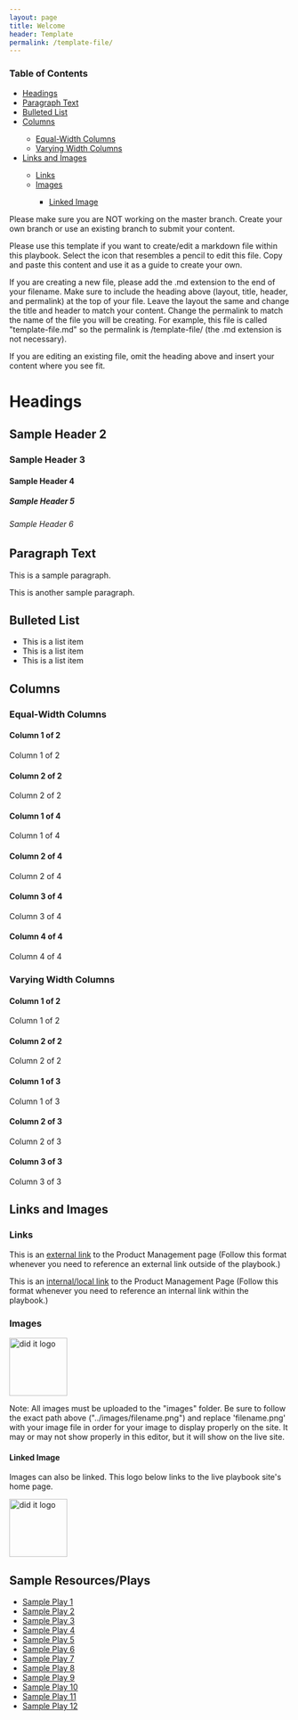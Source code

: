 ```yaml
---
layout: page
title: Welcome
header: Template
permalink: /template-file/
---
```

<div class="row">
 <div class="col-md-3">
    <div class="toc">
    <h3>Table of Contents</h3>
    <ul>
    <li><a href="#headings">Headings</a></li>
    <li><a href="#paragraph">Paragraph Text</a></li>
     <li><a href="#list">Bulleted List</a></li>
     <li><a href="#columns">Columns</a></li>
      <ul>
      <li><a href="#equalcolumns">Equal-Width Columns</a></li>
      <li><a href="#varyingcolumns">Varying Width Columns</a></li>
      </ul>
     <li><a href="#linksandimages">Links and Images</a></li>
     <ul>
     <li><a href="#links">Links</a></li>
     <li><a href="#images">Images</a></li>
     <ul>
     <li><a href="#linkedimage">Linked Image</a></li>
     </ul>
    </ul>
    </ul>
    </div> 
  </div>
  
<div class="col-md-6">
    <p> Please make sure you are NOT working on the master branch. Create your own branch or use an existing branch to submit your content.</p>
<p> Please use this template if you want to create/edit a markdown file within this playbook. Select the icon that resembles a pencil to edit this file. Copy and paste this content and use it as a guide to create your own.</p>
<p> If you are creating a new file, please add the .md extension to the end of your filename. Make sure to include the heading above (layout, title, header, and permalink) at the top of your file. Leave the layout the same and change the title and header to match your content. Change the permalink to match the name of the file you will be creating. For example, this file is called "template-file.md" so the permalink is /template-file/ (the .md extension is not necessary). </p>

<p>If you are editing an existing file, omit the heading above and insert your content where you see fit.</p>

<div class="dropdown-divider"></div>

<h1 class="headings" id="headings">Headings</h1>
<h2>Sample Header 2</h2>
<h3>Sample Header 3</h3>
<h4>Sample Header 4</h4>
<h5>Sample Header 5</h5>
<h6>Sample Header 6</h6>

<div class="dropdown-divider"></div>


<h2 class="paragraph" id="paragraph">Paragraph Text</h2>
<p>This is a sample paragraph.</p>
<p>This is another sample paragraph.</p>

<div class="dropdown-divider"></div>


<h2 class="list" id="list">Bulleted List</h2>
<ul>
  <li>This is a list item</li>
  <li>This is a list item</li>
  <li>This is a list item</li>
</ul>

<div class="dropdown-divider"></div>
<h2 id="columns" class="columns">Columns</h2>
<h3 id="equalcolumns" class="equalcolumns">Equal-Width Columns</h3>
<div class="row"> 
<!-- Note: There are a total of 12 possible columns per row.
All column classes in a row should equal 12. This row has two columns with a width of 6. -->
<div class="col-md-6">
<h4>Column 1 of 2</h4>
<p>Column 1 of 2</p>
</div>
<div class="col-md-6">
<h4>Column 2 of 2</h4>
<p>Column 2 of 2</p>
</div>
</div>


<div class="row">
<div class="col-md-3">
<h4>Column 1 of 4</h4>
<p>Column 1 of 4</p>
</div>
<div class="col-md-3">
<h4>Column 2 of 4</h4>
<p>Column 2 of 4</p>
</div>
<div class="col-md-3">
<h4>Column 3 of 4</h4>
<p>Column 3 of 4</p>
</div>
<div class="col-md-3">
<h4>Column 4 of 4</h4>
<p>Column 4 of 4</p>
</div>
</div>

<h3 id="varyingcolumns" class="varyingcolumns">Varying Width Columns</h3>
<div class="row"> 
<!-- Note: There are a total of 12 possible columns per row.
All column classes in a row should equal 12. This row has two columns with a width of 6. -->
<div class="col-md-4">
<h4>Column 1 of 2</h4>
<p>Column 1 of 2</p>
</div>
<div class="col-md-8">
<h4>Column 2 of 2</h4>
<p>Column 2 of 2</p>
</div>
</div>

<div class="row">
<div class="col-md-3">
<h4>Column 1 of 3</h4>
<p>Column 1 of 3</p>
</div>
<div class="col-md-4">
<h4>Column 2 of 3</h4>
<p>Column 2 of 3</p>
</div>
<div class="col-md-5">
<h4>Column 3 of 3</h4>
<p>Column 3 of 3</p>
</div>
</div>


<div class="dropdown-divider"></div>

<div class="linksandimages" id="linksandimages">
<h2>Links and Images</h2>

<h3 class="links" id="links">Links</h3>
<p>This is an <a href="https://pages.git.uscis.dhs.gov/USCIS/didit_playbook/product-management/">external link</a> to the Product Management page (Follow this format whenever you need to reference an external link outside of the playbook.)
</p>

<p>This is an <a href="{{ site.baseurl }}/product-management">internal/local link</a> to the Product Management Page (Follow this format whenever you need to reference an internal link within the playbook.)
</p>

<h3 class="images" id="images">Images</h3>
<img src="../images/didit_logo.png" alt="did it logo" width="104"/>
<p>Note: All images must be uploaded to the "images" folder. Be sure to follow the exact path above ("../images/filename.png") and replace 'filename.png' with your image file in order for your image to display properly on the site. It may or may not show properly in this editor, but it will show on the live site.</p>

<h4 class="linkedimage" id="linkedimage">Linked Image</h4>
<p>Images can also be linked. This logo below links to the live playbook site's home page.</p>
<a href="https://pages.git.uscis.dhs.gov/USCIS/didit_playbook/">
<img src="../images/didit_logo.png" alt="did it logo" width="104"/>
</a>
</div>
</div>

<div class="col-md-3">
<div class="sideLinks">
    <h2>Sample Resources/Plays</h2>
    <ul>
    <li><a href="#">Sample Play 1</a></li>
     <li><a href="#">Sample Play 2</a></li>
     <li><a href="#">Sample Play 3</a></li>
     <li><a href="#">Sample Play 4</a></li>
     <li><a href="#">Sample Play 5</a></li>
     <li><a href="#">Sample Play 6</a></li>
     <li><a href="#">Sample Play 7</a></li>
     <li><a href="#">Sample Play 8</a></li>
     <li><a href="#">Sample Play 9</a></li>
     <li><a href="#">Sample Play 10</a></li>
     <li><a href="#">Sample Play 11</a></li>
     <li><a href="#">Sample Play 12</a></li>
    </ul>
    </div>
</div>
 
</div>
